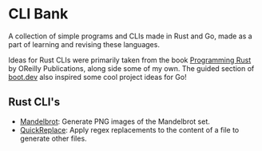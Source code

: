 # CLI Bank

A collection of simple programs and CLIs made in Rust and Go, made as a part of learning and revising these languages.

Ideas for Rust CLIs were primarily taken from the book [Programming Rust](https://www.oreilly.com/library/view/programming-rust-2nd/9781492052586/) by OReilly Publications, along side some of my own. The guided section of [boot.dev](https://www.boot.dev/) also inspired some cool project ideas for Go!

## Rust CLI's

- [Mandelbrot](./mandelbrot/): Generate PNG images of the Mandelbrot set.
- [QuickReplace](./quickreplace/): Apply regex replacements to the content of a file to generate other files.
